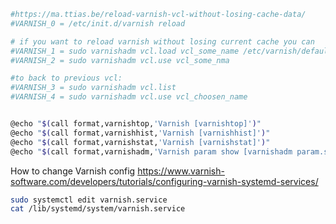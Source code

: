 
```bash
#https://ma.ttias.be/reload-varnish-vcl-without-losing-cache-data/
#VARNISH_0 = /etc/init.d/varnish reload

# if you want to reload varnish without losing current cache you can
#VARNISH_1 = sudo varnishadm vcl.load vcl_some_name /etc/varnish/default.vcl
#VARNISH_2 = sudo varnishadm vcl.use vcl_some_nma

#to back to previous vcl:
#VARNISH_3 = sudo varnishadm vcl.list 
#VARNISH_4 = sudo varnishadm vcl.use vcl_choosen_name


@echo "$(call format,varnishtop,'Varnish [varnishtop]')"
@echo "$(call format,varnishhist,'Varnish [varnishhist]')"
@echo "$(call format,varnishstat,'Varnish [varnishstat]')"
@echo "$(call format,varnishadm,'Varnish param show [varnishadm param.show]')"
```

How to change Varnish config
https://www.varnish-software.com/developers/tutorials/configuring-varnish-systemd-services/

```bash
sudo systemctl edit varnish.service
cat /lib/systemd/system/varnish.service
```
